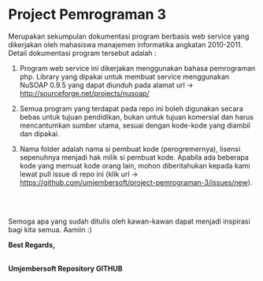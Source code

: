 Project Pemrograman 3
=====================

Merupakan sekumpulan dokumentasi program berbasis web service yang dikerjakan oleh mahasiswa manajemen informatika angkatan 2010-2011. Detail dokumentasi program tersebut adalah :

1. Program web service ini dikerjakan menggunakan bahasa pemrograman php. Library yang dipakai untuk membuat service menggunakan NuSOAP 0.9.5 yang dapat diunduh pada alamat url -> http://sourceforge.net/projects/nusoap/

2. Semua program yang terdapat pada repo ini boleh digunakan secara bebas untuk tujuan pendidikan, bukan untuk tujuan komersial dan harus mencantumkan sumber utama, sesuai dengan kode-kode yang diambil dan dipakai.

3. Nama folder adalah nama si pembuat kode (perogremernya), lisensi sepenuhnya menjadi hak milik si pembuat kode. Apabila ada beberapa kode yang memuat kode orang lain, mohon diberitahukan kepada kami lewat pull issue di repo ini 
(klik url -> https://github.com/umjembersoft/project-pemrograman-3/issues/new).
<br>
<br>

Semoga apa yang sudah ditulis oleh kawan-kawan dapat menjadi inspirasi bagi kita semua. Aamiin :)

<b>Best Regards,


<br>
<b>Umjembersoft Repository GITHUB

